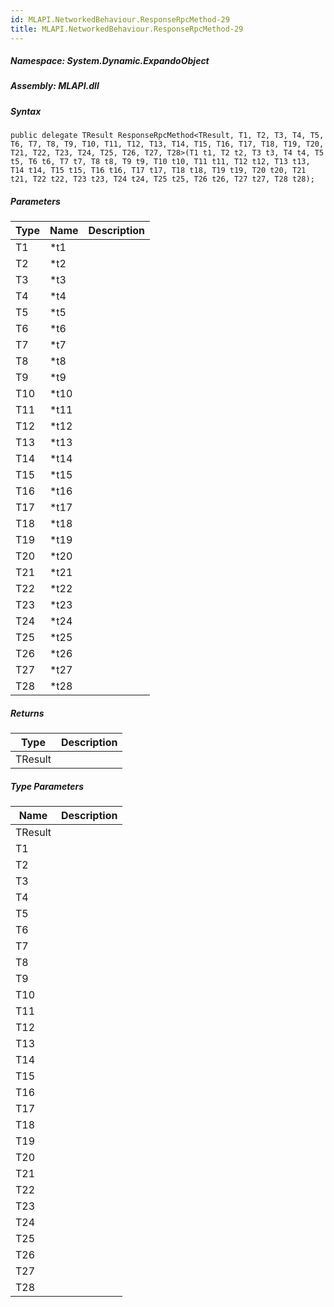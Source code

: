 ```yaml
---  
id: MLAPI.NetworkedBehaviour.ResponseRpcMethod-29  
title: MLAPI.NetworkedBehaviour.ResponseRpcMethod-29  
---
```


<div class="markdown level0 summary">

</div>

<div class="markdown level0 conceptual">

</div>

##### **Namespace**: System.Dynamic.ExpandoObject

##### **Assembly**: MLAPI.dll

##### Syntax

    public delegate TResult ResponseRpcMethod<TResult, T1, T2, T3, T4, T5, T6, T7, T8, T9, T10, T11, T12, T13, T14, T15, T16, T17, T18, T19, T20, T21, T22, T23, T24, T25, T26, T27, T28>(T1 t1, T2 t2, T3 t3, T4 t4, T5 t5, T6 t6, T7 t7, T8 t8, T9 t9, T10 t10, T11 t11, T12 t12, T13 t13, T14 t14, T15 t15, T16 t16, T17 t17, T18 t18, T19 t19, T20 t20, T21 t21, T22 t22, T23 t23, T24 t24, T25 t25, T26 t26, T27 t27, T28 t28);

##### Parameters

| Type | Name  | Description |
|------|-------|-------------|
| T1   | \*t1  |             |
| T2   | \*t2  |             |
| T3   | \*t3  |             |
| T4   | \*t4  |             |
| T5   | \*t5  |             |
| T6   | \*t6  |             |
| T7   | \*t7  |             |
| T8   | \*t8  |             |
| T9   | \*t9  |             |
| T10  | \*t10 |             |
| T11  | \*t11 |             |
| T12  | \*t12 |             |
| T13  | \*t13 |             |
| T14  | \*t14 |             |
| T15  | \*t15 |             |
| T16  | \*t16 |             |
| T17  | \*t17 |             |
| T18  | \*t18 |             |
| T19  | \*t19 |             |
| T20  | \*t20 |             |
| T21  | \*t21 |             |
| T22  | \*t22 |             |
| T23  | \*t23 |             |
| T24  | \*t24 |             |
| T25  | \*t25 |             |
| T26  | \*t26 |             |
| T27  | \*t27 |             |
| T28  | \*t28 |             |

##### Returns

| Type    | Description |
|---------|-------------|
| TResult |             |

##### Type Parameters

| Name    | Description |
|---------|-------------|
| TResult |             |
| T1      |             |
| T2      |             |
| T3      |             |
| T4      |             |
| T5      |             |
| T6      |             |
| T7      |             |
| T8      |             |
| T9      |             |
| T10     |             |
| T11     |             |
| T12     |             |
| T13     |             |
| T14     |             |
| T15     |             |
| T16     |             |
| T17     |             |
| T18     |             |
| T19     |             |
| T20     |             |
| T21     |             |
| T22     |             |
| T23     |             |
| T24     |             |
| T25     |             |
| T26     |             |
| T27     |             |
| T28     |             |
